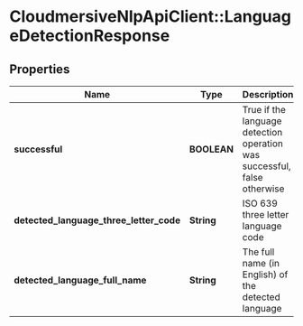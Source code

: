 # CloudmersiveNlpApiClient::LanguageDetectionResponse

## Properties
Name | Type | Description | Notes
------------ | ------------- | ------------- | -------------
**successful** | **BOOLEAN** | True if the language detection operation was successful, false otherwise | [optional] 
**detected_language_three_letter_code** | **String** | ISO 639 three letter language code | [optional] 
**detected_language_full_name** | **String** | The full name (in English) of the detected language | [optional] 


